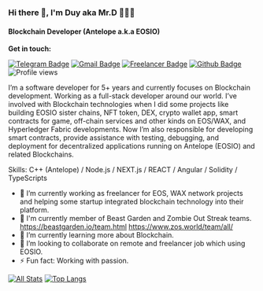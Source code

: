 ### Hi there 👋, I'm Duy aka Mr.D 👨🏻‍💻

#### Blockchain Developer (Antelope a.k.a EOSIO)

**Get in touch:**

[![Telegram Badge](https://img.shields.io/badge/-Mr.D-0072b1?style=flat&logo=Telegram&logoColor=white&link=https://t.me/mr_eosio)](https://t.me/mr_eosio) [![Gmail Badge](https://img.shields.io/badge/-duyluong1994-red?style=flat&logo=gmail&logoColor=white&link=mailto:duyluong1994@gmail.com)](mailto:duyluong1994@gmail.com) [![Freelancer Badge](https://img.shields.io/badge/-mrduyfly-0072b1?style=flat&logo=freelancer&logoColor=white&link=https://www.freelancer.com/u/mrduyfly)](https://www.freelancer.com/u/mrduyfly) [![Github Badge](https://img.shields.io/badge/-duyluong1994-grey?style=flat&logo=github&logoColor=white&link=https://github.com/duyluong1994/)](https://www.github.com/duyluong1994/) ![Profile views](https://gpvc.arturio.dev/duyluong1994)

I’m a software developer for 5+ years and currently focuses on Blockchain development. Working as a full-stack developer around our world. I’ve involved with Blockchain technologies when I did some projects like building EOSIO sister chains, NFT token, DEX, crypto wallet app, smart contracts for game, off-chain services and other kinds on EOS/WAX, and Hyperledger Fabric developments. Now I’m also responsible for developing smart contracts, provide assistance with testing, debugging, and deployment for decentralized applications running on Antelope (EOSIO) and related Blockchains.

Skills: C++ (Antelope) / Node.js / NEXT.js / REACT / Angular / Solidity / TypeScripts

- 🔭 I’m currently working as freelancer for EOS, WAX network projects and helping some startup integrated blockchain technology into their platform.
- 🤝 I'm currently member of Beast Garden and Zombie Out Streak teams. https://beastgarden.io/team.html https://www.zos.world/team/all/
- 🌱 I’m currently learning more about Blockchain.
- 👯 I’m looking to collaborate on remote and freelancer job which using EOSIO.
  <!-- - 🤔 I’m looking for help with ... -->
  <!-- - 💬 Ask me about ... -->
  <!-- - 😄 Pronouns: ... -->
- ⚡ Fun fact: Working with passion.

[![All Stats](https://github-readme-stats-axpwmfcg3.vercel.app/api?username=duyluong1994&show_icons=true&include_all_commits=true&theme=tokyonight&count_private=true)](https://github.com/duyluong1994/github-readme-stats)
[![Top Langs](https://github-readme-stats-axpwmfcg3.vercel.app/api/top-langs/?username=duyluong1994&layout=compact)](https://github.com/duyluong1994/github-readme-stats)
